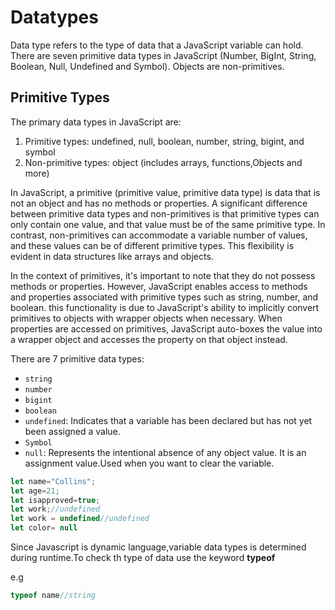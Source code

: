 # Datatypes

Data type refers to the type of data that a JavaScript variable can hold. There are seven primitive data types in JavaScript (Number, BigInt, String, Boolean, Null, Undefined and Symbol). Objects are non-primitives.

## Primitive Types

The primary data types in JavaScript are:

1. Primitive types: undefined, null, boolean, number, string, bigint, and symbol
2. Non-primitive types: object (includes arrays, functions,Objects and more)

In JavaScript, a primitive (primitive value, primitive data type) is data that is not an object and has no methods or properties. A significant difference between primitive data types and non-primitives is that primitive types can only contain one value, and that value must be of the same primitive type. In contrast, non-primitives can accommodate a variable number of values, and these values can be of different primitive types. This flexibility is evident in data structures like arrays and objects.

In the context of primitives, it's important to note that they do not possess methods or properties. However, JavaScript enables access to methods and properties associated with primitive types such as string, number, and boolean. this functionality is due to JavaScript's ability to implicitly convert primitives to objects with wrapper objects when necessary. When properties are accessed on primitives, JavaScript auto-boxes the value into a wrapper object and accesses the property on that object instead.

There are 7 primitive data types:

- `string`
- `number`
- `bigint`
- `boolean`
- `undefined`: Indicates that a variable has been declared but has not yet been assigned a value.
- `Symbol`
- `null`: Represents the intentional absence of any object value. It is an assignment value.Used when you want to clear the variable.

```js
let name="Collins";
let age=21;
let isapproved=true;
let work;//undefined
let work = undefined//undefined
let color= null
```

Since Javascript is dynamic language,variable data types is determined during runtime.To check th type of data use the keyword **typeof**

e.g

```js
typeof name//string
```
